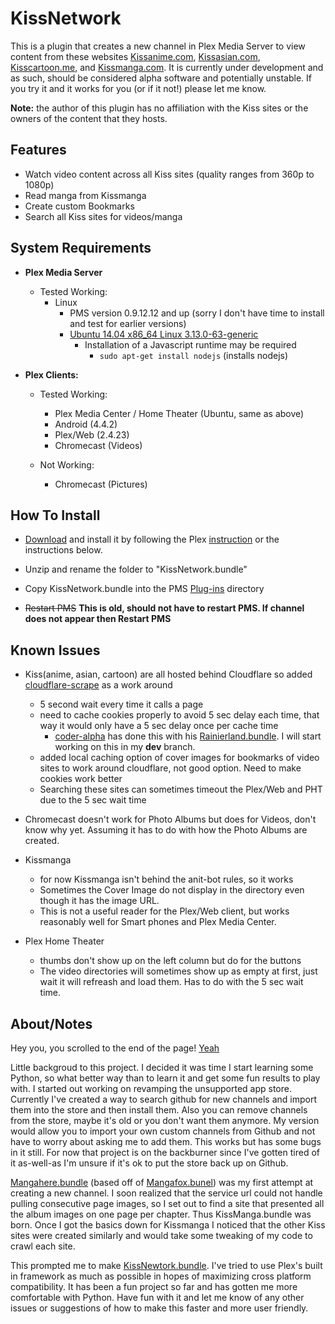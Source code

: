 KissNetwork
===============

This is a plugin that creates a new channel in Plex Media Server to view content from these websites [Kissanime.com](http://kissanime.com/), [Kissasian.com](http://kissasian.com/), [Kisscartoon.me](http://kisscartoon.me/), and [Kissmanga.com](http://kissmanga.com/). It is currently under development and as such, should be considered alpha software and potentially unstable. If you try it and it works for you (or if it not!) please let me know.

**Note:** the author of this plugin has no affiliation with the Kiss sites or the owners of the content that they hosts.

Features
--------

- Watch video content across all Kiss sites (quality ranges from 360p to 1080p)
- Read manga from Kissmanga
- Create custom Bookmarks
- Search all Kiss sites for videos/manga

System Requirements
-------------------

- **Plex Media Server**

  - Tested Working:
    - Linux
      - PMS version 0.9.12.12 and up (sorry I don't have time to install and test for earlier versions)
      - [Ubuntu 14.04 x86_64 Linux 3.13.0-63-generic](http://i.imgur.com/ZiO7htR.png)
        - Installation of a Javascript runtime may be required
          - `sudo apt-get install nodejs` (installs nodejs)

- **Plex Clients:**

  - Tested Working:
    - Plex Media Center / Home Theater (Ubuntu, same as above)
    - Android (4.4.2)
    - Plex/Web (2.4.23)
    - Chromecast (Videos)

  - Not Working:
    - Chromecast (Pictures)

How To Install
--------------

- [Download](http://github.com/Twoure/KissManga.bundle/zipball/master) and install it by following the Plex [instruction](https://support.plex.tv/hc/en-us/articles/201187656-How-do-I-manually-install-a-channel-) or the instructions below.

- Unzip and rename the folder to "KissNetwork.bundle"
- Copy KissNetwork.bundle into the PMS [Plug-ins](https://support.plex.tv/hc/en-us/articles/201106098-How-do-I-find-the-Plug-Ins-folder-) directory
- ~~Restart PMS~~ **This is old, should not have to restart PMS.  If channel does not appear then Restart PMS**

Known Issues
------------

- Kiss(anime, asian, cartoon) are all hosted behind Cloudflare so added [cloudflare-scrape](https://github.com/Anorov/cloudflare-scrape) as a work around
  - 5 second wait every time it calls a page
  - need to cache cookies properly to avoid 5 sec delay each time, that way it would only have a 5 sec delay once per cache time
    - [coder-alpha](https://github.com/coder-alpha) has done this with his [Rainierland.bundle](https://github.com/coder-alpha/Rainierland.bundle).  I will start working on this in my __dev__ branch.
  - added local caching option of cover images for bookmarks of video sites to work around cloudflare, not good option. Need to make cookies work better
  - Searching these sites can sometimes timeout the Plex/Web and PHT due to the 5 sec wait time

- Chromecast doesn't work for Photo Albums but does for Videos, don't know why yet.  Assuming it has to do with how the Photo Albums are created.

- Kissmanga
  - for now Kissmanga isn't behind the anit-bot rules, so it works
  - Sometimes the Cover Image do not display in the directory even though it has the image URL.
  - This is not a useful reader for the Plex/Web client, but works reasonably well for Smart phones and Plex Media Center.

- Plex Home Theater
  - thumbs don't show up on the left column but do for the buttons
  - The video directories will sometimes show up as empty at first, just wait it will refreash and load them.  Has to do with the 5 sec wait time.

About/Notes
-----------

Hey you, you scrolled to the end of the page! [Yeah](http://i.imgur.com/ZGfN8eb.gif)

Little backgroud to this project.  I decided it was time I start learning some Python, so what better way than to learn it and get some fun results to play with.  I started out working on revamping the unsupported app store.  Currently I've created a way to search github for new channels and import them into the store and then install them.  Also you can remove channels from the store, maybe it's old or you don't want them anymore.  My version would allow you to import your own custom channels from Github and not have to worry about asking me to add them. This works but has some bugs in it still.  For now that project is on the backburner since I've gotten tired of it as-well-as I'm unsure if it's ok to put the store back up on Github.

[Mangahere.bundle](https://github.com/Twoure/Mangahere.bundle) (based off of [Mangafox.bunel](https://github.com/hojel/Mangafox.bundle)) was my first attempt at creating a new channel.  I soon realized that the service url could not handle pulling consecutive page images, so I set out to find a site that presented all the album images on one page per chapter.  Thus KissManga.bundle was born.  Once I got the basics down for Kissmanga I noticed that the other Kiss sites were created similarly and would take some tweaking of my code to crawl each site.

This prompted me to make [KissNewtork.bundle](https://github.com/Twoure/KissNetwork.bundle).  I've tried to use Plex's built in framework as much as possible in hopes of maximizing cross platform compatibility.  It has been a fun project so far and has gotten me more comfortable with Python.  Have fun with it and let me know of any other issues or suggestions of how to make this faster and more user friendly.
